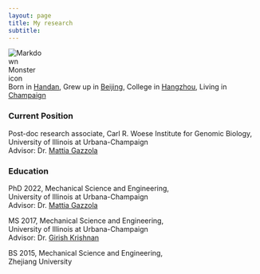 ```yaml
---
layout: page
title: My research
subtitle:
---
```

<img src="assets/img/Research.png"
     alt="Markdown Monster icon"
     style="float: left; margin-right: 500px;" />

Born in [Handan](https://en.wikipedia.org/wiki/Handan), Grew up in [Beijing](https://en.wikipedia.org/wiki/Beijing), College in [Hangzhou](https://en.wikipedia.org/wiki/Hangzhou), Living in [Champaign](https://en.wikipedia.org/wiki/Champaign,_Illinois)
### Current Position
Post-doc research associate, Carl R. Woese Institute for Genomic Biology, 
<br />University of Illinois at Urbana-Champaign
<br />Advisor: Dr. [Mattia Gazzola](https://mattia-lab.com)
### Education
PhD 2022, Mechanical Science and Engineering, 
<br />University of Illinois at Urbana-Champaign
<br />Advisor: Dr. [Mattia Gazzola](https://mattia-lab.com)

MS 2017, Mechanical Science and Engineering, 
<br />University of Illinois at Urbana-Champaign
<br />Advisor: Dr. [Girish Krishnan](https://monolithicsystemslab.ise.illinois.edu)

BS 2015, Mechanical Science and Engineering, 
<br />Zhejiang University

